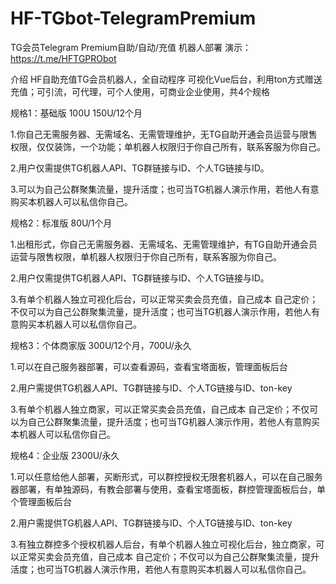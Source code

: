 # HF-TGbot-TelegramPremium
TG会员Telegram Premium自助/自动/充值 机器人部署
演示：https://t.me/HFTGPRObot

介绍
HF自助充值TG会员机器人，全自动程序 可视化Vue后台，利用ton方式赠送充值；可引流，可代理，可个人使用，可商业企业使用，共4个规格

规格1：基础版 100U 150U/12个月

1.你自己无需服务器、无需域名、无需管理维护，无TG自助开通会员运营与限售权限，仅仅装饰，一个功能；单机器人权限归于你自己所有，联系客服为你自己。

2.用户仅需提供TG机器人API、TG群链接与ID、个人TG链接与ID。

3.可以为自己公群聚集流量，提升活度；也可当TG机器人演示作用，若他人有意购买本机器人可以私信你自己。



规格2：标准版 80U/1个月

1.出租形式，你自己无需服务器、无需域名、无需管理维护，有TG自助开通会员运营与限售权限，单机器人权限归于你自己所有，联系客服为你自己。

2.用户仅需提供TG机器人API、TG群链接与ID、个人TG链接与ID。

3.有单个机器人独立可视化后台，可以正常买卖会员充值，自己成本 自己定价；不仅可以为自己公群聚集流量，提升活度；也可当TG机器人演示作用，若他人有意购买本机器人可以私信你自己。



规格3：个体商家版 300U/12个月，700U/永久

1.可以在自己服务器部署，可以查看源码，查看宝塔面板，管理面板后台

2.用户需提供TG机器人API、TG群链接与ID、个人TG链接与ID、ton-key

3.有单个机器人独立商家，可以正常买卖会员充值，自己成本 自己定价；不仅可以为自己公群聚集流量，提升活度；也可当TG机器人演示作用，若他人有意购买本机器人可以私信你自己。



规格4：企业版 2300U/永久

1.可以任意给他人部署，买断形式，可以群控授权无限套机器人，可以在自己服务器部署，有单独源码，有教会部署与使用，查看宝塔面板，群控管理面板后台，单个管理面板后台

2.用户需提供TG机器人API、TG群链接与ID、个人TG链接与ID、ton-key

3.有独立群控多个授权机器人后台，有单个机器人独立可视化后台，独立商家，可以正常买卖会员充值，自己成本 自己定价；不仅可以为自己公群聚集流量，提升活度；也可当TG机器人演示作用，若他人有意购买本机器人可以私信你自己。

